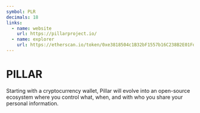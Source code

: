 ```yaml
---
symbol: PLR
decimals: 18
links:
  - name: website
    url: https://pillarproject.io/
  - name: explorer
    url: https://etherscan.io/token/0xe3818504c1B32bF1557b16C238B2E01Fd3149C17
---
```


# PILLAR

Starting with a cryptocurrency wallet, Pillar will evolve into an open-source ecosystem where you control what, when, and with who you share your personal information.

